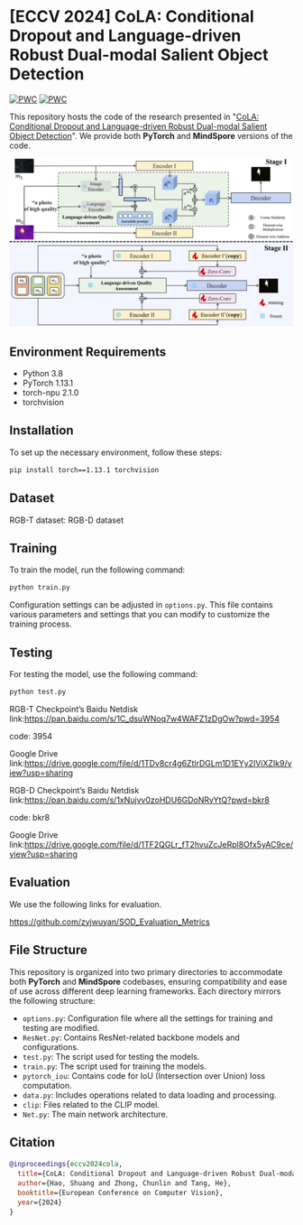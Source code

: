 # [ECCV 2024] CoLA: Conditional Dropout and Language-driven Robust Dual-modal Salient Object Detection
[![PWC](https://img.shields.io/endpoint.svg?url=https://paperswithcode.com/badge/cola-conditional-dropout-and-language-driven/rgb-d-salient-object-detection-on-nju2k)](https://paperswithcode.com/sota/rgb-d-salient-object-detection-on-nju2k?p=cola-conditional-dropout-and-language-driven)
[![PWC](https://img.shields.io/endpoint.svg?url=https://paperswithcode.com/badge/cola-conditional-dropout-and-language-driven/rgb-d-salient-object-detection-on-nlpr)](https://paperswithcode.com/sota/rgb-d-salient-object-detection-on-nlpr?p=cola-conditional-dropout-and-language-driven)

This repository hosts the code of the research presented in "[CoLA: Conditional Dropout and Language-driven Robust Dual-modal Salient Object Detection](https://www.arxiv.org/abs/2407.06780#)". We provide both **PyTorch** and **MindSpore** versions of the code.

![intro](img/model.png)
## Environment Requirements
- Python 3.8
- PyTorch 1.13.1
- torch-npu 2.1.0
- torchvision

## Installation
To set up the necessary environment, follow these steps:

```bash
pip install torch==1.13.1 torchvision
```
## Dataset
RGB-T dataset:
RGB-D dataset

## Training
To train the model, run the following command:

```bash
python train.py
```

Configuration settings can be adjusted in `options.py`. This file contains various parameters and settings that you can modify to customize the training process.

## Testing
For testing the model, use the following command:

```bash
python test.py
```
RGB-T Checkpoint’s Baidu Netdisk link:https://pan.baidu.com/s/1C_dsuWNoq7w4WAFZ1zDgOw?pwd=3954 

code: 3954 

Google Drive link:https://drive.google.com/file/d/1TDv8cr4g6ZtlrDGLm1D1EYy2IViXZIk9/view?usp=sharing

RGB-D Checkpoint’s Baidu Netdisk link:https://pan.baidu.com/s/1xNujvv0zoHDU6GDoNRvYtQ?pwd=bkr8 

code: bkr8 

Google Drive link:https://drive.google.com/file/d/1TF2QGLr_fT2hvuZcJeRpl8Ofx5yAC9ce/view?usp=sharing

## Evaluation
We use the following links for evaluation.

https://github.com/zyjwuyan/SOD_Evaluation_Metrics



## File Structure
This repository is organized into two primary directories to accommodate both **PyTorch** and **MindSpore** codebases, ensuring compatibility and ease of use across different deep learning frameworks. Each directory mirrors the following structure:
- `options.py`: Configuration file where all the settings for training and testing are modified.
- `ResNet.py`: Contains ResNet-related backbone models and configurations.
- `test.py`: The script used for testing the models.
- `train.py`: The script used for training the models.
- `pytorch_iou`: Contains code for IoU (Intersection over Union) loss computation.
- `data.py`: Includes operations related to data loading and processing.
- `clip`: Files related to the CLIP model.
- `Net.py`: The main network architecture.

## Citation
```BibTeX
@inproceedings{eccv2024cola,
  title={CoLA: Conditional Dropout and Language-driven Robust Dual-modal Salient Object Detection},
  author={Hao, Shuang and Zhong, Chunlin and Tang, He},
  booktitle={European Conference on Computer Vision},
  year={2024}
}
```
